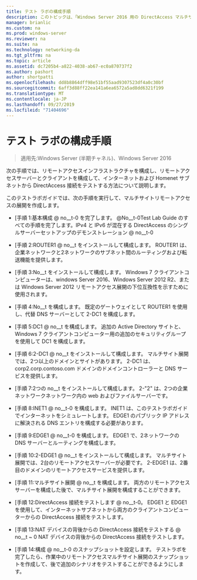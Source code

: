 ```yaml
---
title: テスト ラボの構成手順
description: このトピックは、「Windows Server 2016 用の DirectAccess マルチサイト展開のテストラボガイド」の一部です。
manager: brianlic
ms.custom: na
ms.prod: windows-server
ms.reviewer: na
ms.suite: na
ms.technology: networking-da
ms.tgt_pltfrm: na
ms.topic: article
ms.assetid: dc7205b4-a822-4038-ab67-ec0a870737f2
ms.author: pashort
author: shortpatti
ms.openlocfilehash: dd8b8864dff98e51bf55aad9307523df4a0c30bf
ms.sourcegitcommit: 6aff3d88ff22ea141a6ea6572a5ad8dd6321f199
ms.translationtype: MT
ms.contentlocale: ja-JP
ms.lasthandoff: 09/27/2019
ms.locfileid: "71404696"
---
```

# <a name="steps-for-configuring-the-test-lab"></a>テスト ラボの構成手順

>適用先:Windows Server (半期チャネル)、Windows Server 2016

次の手順では、リモートアクセスインフラストラクチャを構成し、リモートアクセスサーバーとクライアントを構成して、インターネットおよび Homenet サブネットから DirectAccess 接続をテストする方法について説明します。  
  
このテストラボガイドでは、次の手順を実行して、マルチサイトリモートアクセスの展開を作成します。  
  
-   [手順 1:基本構成 @ no__t-0 を完了します。 @No__t-0Test Lab Guide のすべての手順を完了します。IPv4 と IPv6 が混在する DirectAccess のシングルサーバーセットアップのデモンストレーション @ no__t-0  
  
-   [手順 2:ROUTER1 @ no__t をインストールして構成します。 ROUTER1 は、企業ネットワークと2ネットワークのサブネット間のルーティングおよび転送機能を提供します。  
  
-   [手順 3:No__t をインストールして構成します。 Windows 7 クライアントコンピューターは、windows Server 2016、Windows Server 2012 R2、または Windows Server 2012 リモートアクセス展開の下位互換性を示すために使用されます。  
  
-   [手順 4:No__t を構成します。 既定のゲートウェイとして ROUTER1 を使用し、代替 DNS サーバーとして 2-DC1 を構成します。  
  
-   [手順 5:DC1 @ no__t を構成します。 追加の Active Directory サイトと、Windows 7 クライアントコンピューター用の追加のセキュリティグループを使用して DC1 を構成します。  
  
-   [手順 6:2-DC1 @ no__t をインストールして構成します。 マルチサイト展開では、2つ以上のドメインとサイトがあります。 2-DC1 は、corp2.corp.contoso.com ドメインのドメインコントローラーと DNS サービスを提供します。  
  
-   [手順 7:2つの no__t をインストールして構成します。 2-"2" は、2つの企業ネットワークネットワーク内の web およびファイルサーバーです。  
  
-   [手順 8:INET1 @ no__t-0 を構成します。 INET1 は、このテストラボガイドでインターネットをシミュレートします。 EDGE1 のパブリック IP アドレスに解決される DNS エントリを構成する必要があります。  
  
-   [手順 9:EDGE1 @ no__t-0 を構成します。 EDGE1 で、2ネットワークの DNS サーバーとルーティングを構成します。  
  
-   [手順 10:2-EDGE1 @ no__t をインストールして構成します。 マルチサイト展開では、2台のリモートアクセスサーバーが必要です。 2-EDGE1 は、2番目のドメインのリモートアクセスサービスを提供します。  
  
-   [手順 11:マルチサイト展開 @ no__t を構成します。 両方のリモートアクセスサーバーを構成した後で、マルチサイト展開を構成することができます。  
  
-   [手順 12:DirectAccess 接続をテストします @ no__t-0。 EDGE1 と EDGE1 を使用して、インターネットサブネットから両方のクライアントコンピューターからの DirectAccess 接続をテストします。  
  
-   [手順 13:NAT デバイスの背後からの DirectAccess 接続をテストする @ no__t ~ 0 NAT デバイスの背後からの DirectAccess 接続をテストします。  
  
-   [手順 14:構成 @ no__t-0 のスナップショットを設定します。 テストラボを完了したら、作業中のリモートアクセスマルチサイト展開のスナップショットを作成して、後で追加のシナリオをテストすることができるようにします。  
  


